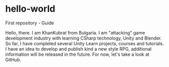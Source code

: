 # hello-world
First repository - Guide

Hello, there. I am KhanKubrat from Bulgaria. I am "attacking" game development industry with learning CSharp technology, Unity and Blender. 
So far, I have completed several Unity Learn projects, courses and tutorials. I have an idea to develop and publish kind a new style RPG,
additional information will be released in the future.
For now, let's take a look at GitHub.
